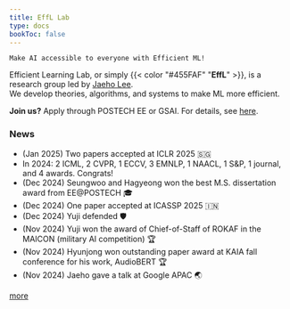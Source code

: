 ```yaml
---
title: EffL Lab
type: docs
bookToc: false
---
```


<style>
	.updown {
    	border: 10px solid white;
        width: 0.1px;
        height: 150px;
    }
</style>

`Make AI accessible to everyone with Efficient ML!`

Efficient Learning Lab, or simply {{< color "#455FAF" "**EffL**" >}}, is a research group led by [Jaeho Lee](https://jaeho-lee.github.io).  
We develop theories, algorithms, and systems to make ML more efficient.

**Join us?** Apply through POSTECH EE or GSAI. For details, see [here](/docs/how-to-join/graduate/).

### **News**
- (Jan 2025) Two papers accepted at ICLR 2025 🇸🇬
- In 2024: 2 ICML, 2 CVPR, 1 ECCV, 3 EMNLP, 1 NAACL, 1 S&P, 1 journal, and 4 awards. Congrats!
- (Dec 2024) Seungwoo and Hagyeong won the best M.S. dissertation award from EE@POSTECH 🎓
- (Dec 2024) One paper accepted at ICASSP 2025 🇮🇳
- (Dec 2024) Yuji defended 🛡️
- (Nov 2024) Yuji won the award of Chief-of-Staff of ROKAF in the MAICON (military AI competition) 🏆
- (Nov 2024) Hyunjong won outstanding paper award at KAIA fall conference for his work, AudioBERT 🏆
- (Nov 2024) Jaeho gave a talk at Google APAC 🌏

 [more](/olds/)
